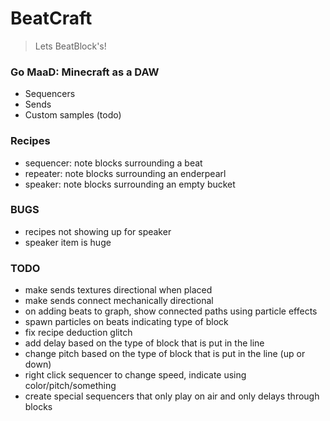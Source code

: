 # BeatCraft
> Lets BeatBlock's!

### Go MaaD: Minecraft as a DAW
- Sequencers
- Sends
- Custom samples (todo)

### Recipes
- sequencer: note blocks surrounding a beat
- repeater: note blocks surrounding an enderpearl
- speaker: note blocks surrounding an empty bucket

### BUGS
- recipes not showing up for speaker
- speaker item is huge

### TODO
- make sends textures directional when placed
- make sends connect mechanically directional
- on adding beats to graph, show connected paths using particle effects
- spawn particles on beats indicating type of block
- fix recipe deduction glitch
- add delay based on the type of block that is put in the line
- change pitch based on the type of block that is put in the line (up or down)
- right click sequencer to change speed, indicate using color/pitch/something
- create special sequencers that only play on air and only delays through blocks